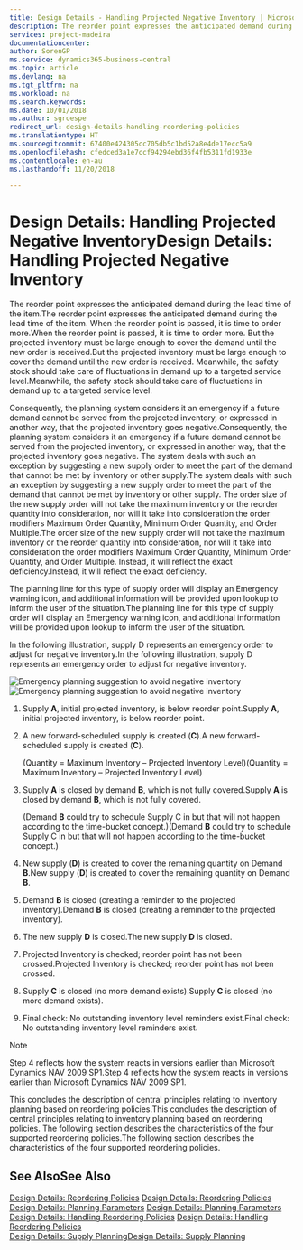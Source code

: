 ```yaml
---
title: Design Details - Handling Projected Negative Inventory | Microsoft Docs
description: The reorder point expresses the anticipated demand during the lead time of the item. When the reorder point is passed, it is time to order more. But the projected inventory must be large enough to cover the demand until the new order is received. Meanwhile, the safety stock should take care of fluctuations in demand up to a targeted service level.
services: project-madeira
documentationcenter: 
author: SorenGP
ms.service: dynamics365-business-central
ms.topic: article
ms.devlang: na
ms.tgt_pltfrm: na
ms.workload: na
ms.search.keywords: 
ms.date: 10/01/2018
ms.author: sgroespe
redirect_url: design-details-handling-reordering-policies
ms.translationtype: HT
ms.sourcegitcommit: 67400e424305cc705db5c1bd52a8e4de17ecc5a9
ms.openlocfilehash: cfedced3a1e7ccf94294ebd36f4fb5311fd1933e
ms.contentlocale: en-au
ms.lasthandoff: 11/20/2018

---
```

# <a name="design-details-handling-projected-negative-inventory"></a><span data-ttu-id="0b19f-106">Design Details: Handling Projected Negative Inventory</span><span class="sxs-lookup"><span data-stu-id="0b19f-106">Design Details: Handling Projected Negative Inventory</span></span>
<span data-ttu-id="0b19f-107">The reorder point expresses the anticipated demand during the lead time of the item.</span><span class="sxs-lookup"><span data-stu-id="0b19f-107">The reorder point expresses the anticipated demand during the lead time of the item.</span></span> <span data-ttu-id="0b19f-108">When the reorder point is passed, it is time to order more.</span><span class="sxs-lookup"><span data-stu-id="0b19f-108">When the reorder point is passed, it is time to order more.</span></span> <span data-ttu-id="0b19f-109">But the projected inventory must be large enough to cover the demand until the new order is received.</span><span class="sxs-lookup"><span data-stu-id="0b19f-109">But the projected inventory must be large enough to cover the demand until the new order is received.</span></span> <span data-ttu-id="0b19f-110">Meanwhile, the safety stock should take care of fluctuations in demand up to a targeted service level.</span><span class="sxs-lookup"><span data-stu-id="0b19f-110">Meanwhile, the safety stock should take care of fluctuations in demand up to a targeted service level.</span></span>  

 <span data-ttu-id="0b19f-111">Consequently, the planning system considers it an emergency if a future demand cannot be served from the projected inventory, or expressed in another way, that the projected inventory goes negative.</span><span class="sxs-lookup"><span data-stu-id="0b19f-111">Consequently, the planning system considers it an emergency if a future demand cannot be served from the projected inventory, or expressed in another way, that the projected inventory goes negative.</span></span> <span data-ttu-id="0b19f-112">The system deals with such an exception by suggesting a new supply order to meet the part of the demand that cannot be met by inventory or other supply.</span><span class="sxs-lookup"><span data-stu-id="0b19f-112">The system deals with such an exception by suggesting a new supply order to meet the part of the demand that cannot be met by inventory or other supply.</span></span> <span data-ttu-id="0b19f-113">The order size of the new supply order will not take the maximum inventory or the reorder quantity into consideration, nor will it take into consideration the order modifiers Maximum Order Quantity, Minimum Order Quantity, and Order Multiple.</span><span class="sxs-lookup"><span data-stu-id="0b19f-113">The order size of the new supply order will not take the maximum inventory or the reorder quantity into consideration, nor will it take into consideration the order modifiers Maximum Order Quantity, Minimum Order Quantity, and Order Multiple.</span></span> <span data-ttu-id="0b19f-114">Instead, it will reflect the exact deficiency.</span><span class="sxs-lookup"><span data-stu-id="0b19f-114">Instead, it will reflect the exact deficiency.</span></span>  

 <span data-ttu-id="0b19f-115">The planning line for this type of supply order will display an Emergency warning icon, and additional information will be provided upon lookup to inform the user of the situation.</span><span class="sxs-lookup"><span data-stu-id="0b19f-115">The planning line for this type of supply order will display an Emergency warning icon, and additional information will be provided upon lookup to inform the user of the situation.</span></span>  

 <span data-ttu-id="0b19f-116">In the following illustration, supply D represents an emergency order to adjust for negative inventory.</span><span class="sxs-lookup"><span data-stu-id="0b19f-116">In the following illustration, supply D represents an emergency order to adjust for negative inventory.</span></span>  

 <span data-ttu-id="0b19f-117">![Emergency planning suggestion to avoid negative inventory](media/nav_app_supply_planning_2_negative_inventory.png "Emergency planning suggestion to avoid negative inventory")</span><span class="sxs-lookup"><span data-stu-id="0b19f-117">![Emergency planning suggestion to avoid negative inventory](media/nav_app_supply_planning_2_negative_inventory.png "Emergency planning suggestion to avoid negative inventory")</span></span>  

1.  <span data-ttu-id="0b19f-118">Supply **A**, initial projected inventory, is below reorder point.</span><span class="sxs-lookup"><span data-stu-id="0b19f-118">Supply **A**, initial projected inventory, is below reorder point.</span></span>  
2.  <span data-ttu-id="0b19f-119">A new forward-scheduled supply is created (**C**).</span><span class="sxs-lookup"><span data-stu-id="0b19f-119">A new forward-scheduled supply is created (**C**).</span></span>  

     <span data-ttu-id="0b19f-120">(Quantity = Maximum Inventory – Projected Inventory Level)</span><span class="sxs-lookup"><span data-stu-id="0b19f-120">(Quantity = Maximum Inventory – Projected Inventory Level)</span></span>  
3.  <span data-ttu-id="0b19f-121">Supply **A** is closed by demand **B**, which is not fully covered.</span><span class="sxs-lookup"><span data-stu-id="0b19f-121">Supply **A** is closed by demand **B**, which is not fully covered.</span></span>  

     <span data-ttu-id="0b19f-122">(Demand **B** could try to schedule Supply C in but that will not happen according to the time-bucket concept.)</span><span class="sxs-lookup"><span data-stu-id="0b19f-122">(Demand **B** could try to schedule Supply C in but that will not happen according to the time-bucket concept.)</span></span>  
4.  <span data-ttu-id="0b19f-123">New supply (**D**) is created to cover the remaining quantity on Demand **B**.</span><span class="sxs-lookup"><span data-stu-id="0b19f-123">New supply (**D**) is created to cover the remaining quantity on Demand **B**.</span></span>  
5.  <span data-ttu-id="0b19f-124">Demand **B** is closed (creating a reminder to the projected inventory).</span><span class="sxs-lookup"><span data-stu-id="0b19f-124">Demand **B** is closed (creating a reminder to the projected inventory).</span></span>  
6.  <span data-ttu-id="0b19f-125">The new supply **D** is closed.</span><span class="sxs-lookup"><span data-stu-id="0b19f-125">The new supply **D** is closed.</span></span>  
7.  <span data-ttu-id="0b19f-126">Projected Inventory is checked; reorder point has not been crossed.</span><span class="sxs-lookup"><span data-stu-id="0b19f-126">Projected Inventory is checked; reorder point has not been crossed.</span></span>  
8.  <span data-ttu-id="0b19f-127">Supply **C** is closed (no more demand exists).</span><span class="sxs-lookup"><span data-stu-id="0b19f-127">Supply **C** is closed (no more demand exists).</span></span>  
9. <span data-ttu-id="0b19f-128">Final check: No outstanding inventory level reminders exist.</span><span class="sxs-lookup"><span data-stu-id="0b19f-128">Final check: No outstanding inventory level reminders exist.</span></span>  

> [!NOTE]  
>  <span data-ttu-id="0b19f-129">Step 4 reflects how the system reacts in versions earlier than Microsoft Dynamics NAV 2009 SP1.</span><span class="sxs-lookup"><span data-stu-id="0b19f-129">Step 4 reflects how the system reacts in versions earlier than Microsoft Dynamics NAV 2009 SP1.</span></span>  

 <span data-ttu-id="0b19f-130">This concludes the description of central principles relating to inventory planning based on reordering policies.</span><span class="sxs-lookup"><span data-stu-id="0b19f-130">This concludes the description of central principles relating to inventory planning based on reordering policies.</span></span> <span data-ttu-id="0b19f-131">The following section describes the characteristics of the four supported reordering policies.</span><span class="sxs-lookup"><span data-stu-id="0b19f-131">The following section describes the characteristics of the four supported reordering policies.</span></span>  

## <a name="see-also"></a><span data-ttu-id="0b19f-132">See Also</span><span class="sxs-lookup"><span data-stu-id="0b19f-132">See Also</span></span>  
 <span data-ttu-id="0b19f-133">[Design Details: Reordering Policies](design-details-reordering-policies.md) </span><span class="sxs-lookup"><span data-stu-id="0b19f-133">[Design Details: Reordering Policies](design-details-reordering-policies.md) </span></span>  
 <span data-ttu-id="0b19f-134">[Design Details: Planning Parameters](design-details-planning-parameters.md) </span><span class="sxs-lookup"><span data-stu-id="0b19f-134">[Design Details: Planning Parameters](design-details-planning-parameters.md) </span></span>  
 <span data-ttu-id="0b19f-135">[Design Details: Handling Reordering Policies](design-details-handling-reordering-policies.md) </span><span class="sxs-lookup"><span data-stu-id="0b19f-135">[Design Details: Handling Reordering Policies](design-details-handling-reordering-policies.md) </span></span>  
 [<span data-ttu-id="0b19f-136">Design Details: Supply Planning</span><span class="sxs-lookup"><span data-stu-id="0b19f-136">Design Details: Supply Planning</span></span>](design-details-supply-planning.md)

